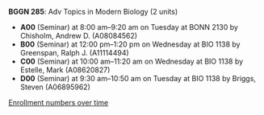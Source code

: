 **BGGN 285**: Adv Topics in Modern Biology (2 units)

- **A00** (Seminar) at 8:00 am–9:20 am on Tuesday at BONN 2130 by Chisholm, Andrew D. (A08084562)
- **B00** (Seminar) at 12:00 pm–1:20 pm on Wednesday at BIO 1138 by Greenspan, Ralph J. (A11114494)
- **C00** (Seminar) at 10:00 am–11:20 am on Wednesday at BIO 1138 by Estelle, Mark (A08620827)
- **D00** (Seminar) at 9:30 am–10:50 am on Tuesday at BIO 1138 by Briggs, Steven (A06895962)

[Enrollment numbers over time](./BGGN285.tsv)
